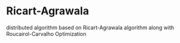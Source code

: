 Ricart-Agrawala
===============

distributed algorithm based on Ricart-Agrawala algorithm along with Roucairol-Carvalho Optimization
